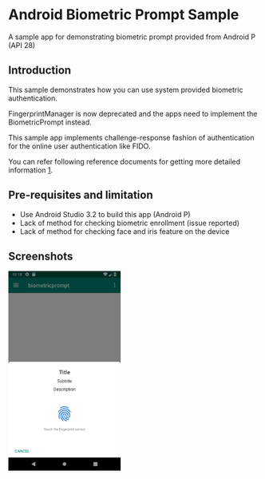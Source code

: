 # Android Biometric Prompt Sample
A sample app for demonstrating biometric prompt provided from Android P (API 28)

Introduction
------------
This sample demonstrates how you can use system provided biometric authentication.

FingerprintManager is now deprecated and the apps need to implement the BiometricPrompt instead.

This sample app implements challenge-response fashion of authentication for the online user authentication like FIDO.

You can refer following reference documents for getting more detailed information [1].

[1]: https://developer.android.com/reference/android/hardware/biometrics/package-summary

Pre-requisites and limitation
-----------------------------
- Use Android Studio 3.2 to build this app (Android P)
- Lack of method for checking biometric enrollment (issue reported)
- Lack of method for checking face and iris feature on the device

Screenshots
-----------
<img src="screenshot/fingerprint-system-ui-pixel-2.png" height="400" alt="Screenshot"/>